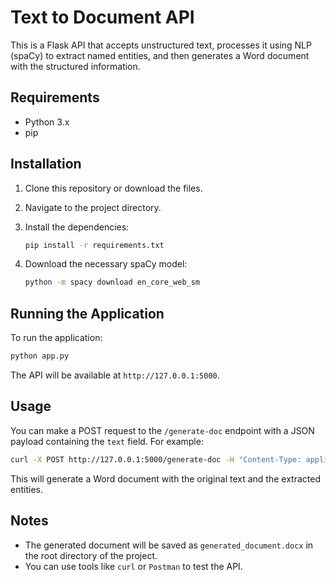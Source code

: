 
# Text to Document API

This is a Flask API that accepts unstructured text, processes it using NLP (spaCy) to extract named entities, and then generates a Word document with the structured information.

## Requirements

- Python 3.x
- pip

## Installation

1. Clone this repository or download the files.
2. Navigate to the project directory.
3. Install the dependencies:

   ```bash
   pip install -r requirements.txt
   ```

4. Download the necessary spaCy model:

   ```bash
   python -m spacy download en_core_web_sm
   ```

## Running the Application

To run the application:

```bash
python app.py
```

The API will be available at `http://127.0.0.1:5000`.

## Usage

You can make a POST request to the `/generate-doc` endpoint with a JSON payload containing the `text` field. For example:

```bash
curl -X POST http://127.0.0.1:5000/generate-doc -H "Content-Type: application/json" -d "{"text": "Barack Obama was born in Honolulu, Hawaii, on August 4, 1961."}"
```

This will generate a Word document with the original text and the extracted entities.

## Notes

- The generated document will be saved as `generated_document.docx` in the root directory of the project.
- You can use tools like `curl` or `Postman` to test the API.
